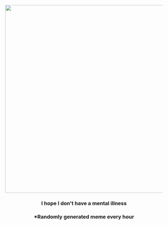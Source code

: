 <p align="center">
        <img src="https://i.redd.it/21ulb36mzs691.jpg" width="600" height="600">
        </p>
        <h3 align="center">I hope I don't have a mental illness</h3>
        <h3 align="center">*Randomly generated meme every hour</h3>
    